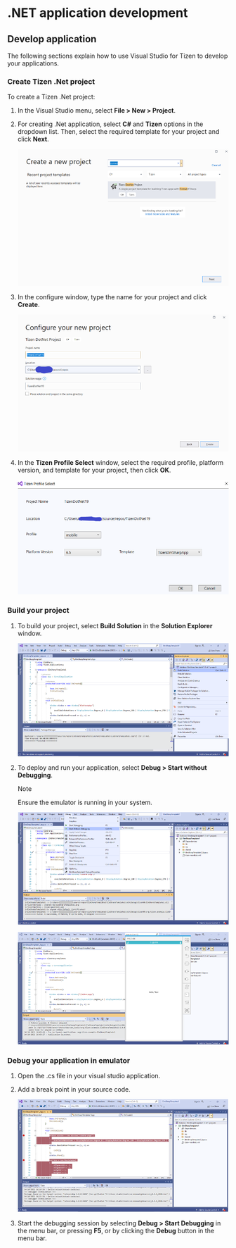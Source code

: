 # .NET application development


## Develop application

The following sections explain how to use Visual Studio for Tizen to develop your applications.


### Create Tizen .Net project

To create a Tizen .Net project:

1. In the Visual Studio menu, select **File &gt; New &gt; Project**.

2. For creating .Net application, select **C#** and **Tizen** options in the dropdown list. Then, select the required template for your project and click **Next**.

   ![Create Tizen project](media/dotnet_create_project_new.PNG)

3. In the configure window, type the name for your project and click **Create**.

   ![Configure project](media/dotnet_configure_project_new.PNG)

4. In the **Tizen Profile Select** window, select the required profile, platform version, and template for your project, then click **OK**.

   ![Version selection](media/dotnet_platform_version_new.PNG)


### Build your project

1. To build your project, select **Build Solution** in the **Solution Explorer** window.

   ![Build project](media/dotnet_build_project.PNG)

2. To deploy and run your application, select **Debug &gt; Start without Debugging**.

   > [!NOTE]
   > Ensure the emulator is running in your system.

   ![Run application](media/dotnet_run_application1.PNG)

   ![Application](media/dotnet_run_application2.PNG)


### Debug your application in emulator

1. Open the .cs file in your visual studio application.

2. Add a break point in your source code.

   ![Add break point](media/dotnet_debug_application.PNG)

3. Start the debugging session by selecting **Debug &gt; Start Debugging** in the menu bar, or pressing **F5**, or by clicking the **Debug** button in the menu bar.
